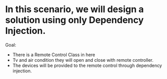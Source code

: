 
# In this scenario, we will design a solution using only Dependency Injection.

Goal:
- There is a Remote Control Class in here
- Tv and air condition they will open and close with remote controller.
- The devices will be provided to the remote control through dependency injection.




